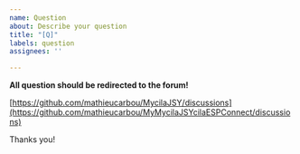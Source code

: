 ```yaml
---
name: Question
about: Describe your question
title: "[Q]"
labels: question
assignees: ''

---
```


**All question should be redirected to the forum!**

[https://github.com/mathieucarbou/MycilaJSY/discussions](https://github.com/mathieucarbou/MyMycilaJSYcilaESPConnect/discussions)

Thanks you!
